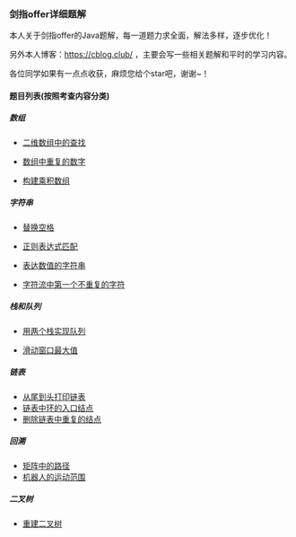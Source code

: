 ### 剑指offer详细题解

本人关于剑指offer的Java题解，每一道题力求全面，解法多样，逐步优化！

另外本人博客：https://cblog.club/ ，主要会写一些相关题解和平时的学习内容。

各位同学如果有一点点收获，麻烦您给个star吧，谢谢~！

#### 题目列表(按照考查内容分类)

##### 数组

- [ 二维数组中的查找](https://github.com/ustblc/Offer-coming/blob/master/code/二维数组的查找.md)

- [数组中重复的数字](https://github.com/ustblc/Offer-coming/blob/master/code/数组中重复的数字.md)

- [构建乘积数组](https://github.com/ustblc/Offer-coming/blob/master/code/构建乘积数组.md)

##### 字符串

- [替换空格](https://github.com/ustblc/Offer-coming/blob/master/code/替换空格.md)

- [正则表达式匹配](https://github.com/ustblc/Offer-coming/blob/master/code/正则表达式匹配.md)

- [表达数值的字符串](https://github.com/ustblc/Offer-coming/blob/master/code/表达数值的字符串.md)

- [字符流中第一个不重复的字符](https://github.com/ustblc/Offer-coming/blob/master/code/字符流中第一个不重复的字符.md)

##### 栈和队列

- [用两个栈实现队列](https://github.com/ustblc/Offer-coming/blob/master/code/用两个栈实现队列.md)

- [滑动窗口最大值](https://github.com/ustblc/Offer-coming/blob/master/code/滑动窗口最大值.md)

##### 链表

- [从尾到头打印链表](https://github.com/ustblc/Offer-coming/blob/master/code/从尾到头打印链表.md)
- [链表中环的入口结点](https://github.com/ustblc/Offer-coming/blob/master/code/链表中环的入口结点.md)
- [删除链表中重复的结点](https://github.com/ustblc/Offer-coming/blob/master/code/删除链表中重复的结点.md)

##### 回溯

- [矩阵中的路径](https://github.com/ustblc/Offer-coming/blob/master/code/矩阵中的路径.md)
- [机器人的运动范围](https://github.com/ustblc/Offer-coming/blob/master/code/机器人的运动范围.md)

##### 二叉树

- [重建二叉树](https://github.com/ustblc/Offer-coming/blob/master/code/重建二叉树.md)

